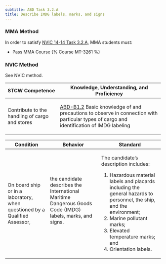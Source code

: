 ```yaml
---
subtitle: ABD Task 3.2.A 
title: Describe IMDG labels, marks, and signs
---
```



### MMA Method

In order to satisfy  [NVIC 14-14  Task  3.2.A](/stcw23/assets/images/nvic-14-14.pdf), MMA students must:

* Pass MMA Course {% Course MT-3261 %}


### NVIC Method

<a onclick="togglevisibility('nvic_methods')" >See NVIC method.</a>

<div id='nvic_methods' class='hide'>

<table>
<thead>
<tr>
<th class='forty'> STCW Competence </th>
<th class='sixty'> Knowledge, Understanding, and Proficiency </th>
</tr>
</thead>




<tbody>
<tr><td markdown='1'>

Contribute to the handling of cargo and stores

</td><td markdown='1'>

[ABD-B1.2](../../tables/25.html#ABD-B1.2) Basic knowledge of and precautions to observe in connection with particular types of cargo and identification of IMDG labeling

</td></tr>


</tbody>
</table>


<table>
<thead>
<tr><th class='twenty'>  Condition </th><th class='twenty'> Behavior </th><th  class='sixty'>Standard </th></tr>
</thead>
<tbody >



<tr><td markdown='1'>

On board ship or in a laboratory, when questioned by a Qualified Assessor,

</td><td markdown='1'>

the candidate describes the International Maritime Dangerous Goods Code (IMDG) labels, marks, and signs.

<br>

<div class="tooltip">
<span class="tooltiptext">
</span>
</div>


</td><td markdown='1'>

The candidate’s description includes:

1. Hazardous material labels and placards including the general hazards to personnel, the ship, and the environment;
2. Marine pollutant marks;
3. Elevated temperature marks; and
4. Orientation labels. 

</td></tr>
</tbody>
</table>
</div>
